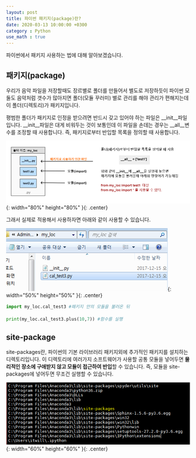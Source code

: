 ```yaml
---
layout: post
title: 파이썬 패키지(package)란?
date: 2020-03-13 10:00:00 +0300
category : Python
use_math : true
---  
```


파이썬에서 패키지 사용하는 법에 대해 알아보겠습니다. 

## 패키지(package) 

우리가 음악 파일을 저장할때도 장르별로 폴더를 만들어서 별도로 저장하듯이 파이썬 모둘도 음악처럼 갯수가 많아지면 폴더(모듈 꾸러미) 별로 관리를 해야 관리가 편해지는데 이 폴더(디렉토리)가 패키지입니다. 

평범한 폴더가 패키지로 인정을 받으려면 반드시 갖고 있어야 하는 파일은 __init__파일입니다. __init__파일은 대게 비워두는 것이 보통인데 이 파일을 손데는 경우는 __all__변수를 조정할 때 사용합니다. 즉, 패키지로부터 반입할 목록을 정의할 때 사용합니다. 

![package](/public/img/package.png){: width="80%" height="80%" }{: .center}

그래서 실제로 적용해서 사용하자면 아래와 같이 사용할 수 있습니다.

![package2](/public/img/package2.png){: width="50%" height="50%" }{: .center}

```python
import my_loc.cal_test3 #패키지 안의 모듈을 불러온 뒤 

print(my_loc.cal_test3.plus(10,7)) #함수를 실행
```

## site-package

site-packages란, 파이썬의 기본 라이브러리 패키지외에 추가적인 패키지를 설치하는 디렉토리입니다. 이 디렉토리에 여러가지 소프트웨어가 사용할 공통 모듈을 넣어두면 **물리적인 장소에 구애받지 않고 모듈이 접근하여 반입**할 수 있습니다. 즉, 모듈을 site-packages에 넣어두면 무조건 실행할 수 있습니다. 

![package3](/public/img/package3.png){: width="60%" height="60%" }{: .center}

